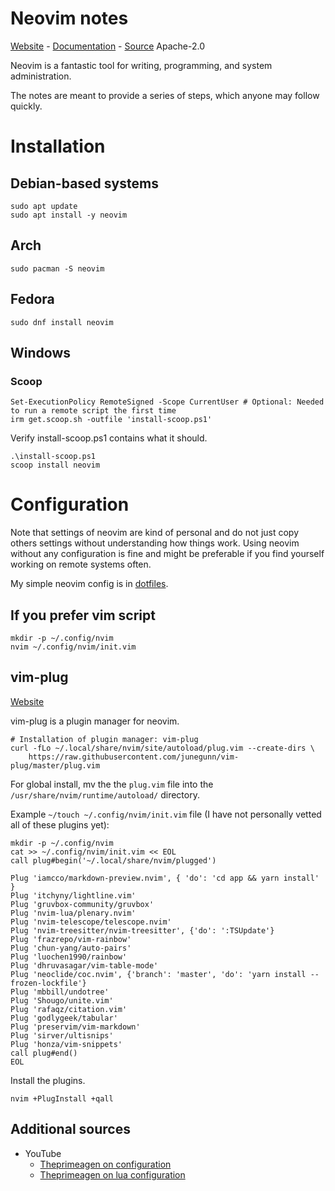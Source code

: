 # Neovim notes

[Website](https://neovim.io/) - [Documentation](https://neovim.io/doc/) - [Source](https://github.com/neovim/neovim) Apache-2.0

Neovim is a fantastic tool for writing, programming, and system administration.

The notes are meant to provide a series of steps, which anyone may follow quickly.

# Installation

## Debian-based systems

```
sudo apt update
sudo apt install -y neovim
```
## Arch

```
sudo pacman -S neovim
```

## Fedora

```
sudo dnf install neovim
```

## Windows

### Scoop

```
Set-ExecutionPolicy RemoteSigned -Scope CurrentUser # Optional: Needed to run a remote script the first time
irm get.scoop.sh -outfile 'install-scoop.ps1'
```

Verify install-scoop.ps1 contains what it should.

```
.\install-scoop.ps1
scoop install neovim
```

# Configuration

Note that settings of neovim are kind of personal and do not just copy others settings without understanding how things work. Using neovim without any configuration is fine and might be preferable if you find yourself working on remote systems often.

My simple neovim config is in [dotfiles](https://github.com/TechnologyClassroom/dotfiles/blob/master/nvim.rc).

## If you prefer vim script

```
mkdir -p ~/.config/nvim
nvim ~/.config/nvim/init.vim
```

## vim-plug

[Website](https://github.com/junegunn/vim-plug)

vim-plug is a plugin manager for neovim.

```
# Installation of plugin manager: vim-plug
curl -fLo ~/.local/share/nvim/site/autoload/plug.vim --create-dirs \
    https://raw.githubusercontent.com/junegunn/vim-plug/master/plug.vim
```

For global install, mv the the `plug.vim` file into the `/usr/share/nvim/runtime/autoload/` directory.

Example `~/touch ~/.config/nvim/init.vim` file (I have not personally vetted all of these plugins yet):

```
mkdir -p ~/.config/nvim
cat >> ~/.config/nvim/init.vim << EOL
call plug#begin('~/.local/share/nvim/plugged')

Plug 'iamcco/markdown-preview.nvim', { 'do': 'cd app && yarn install' }
Plug 'itchyny/lightline.vim'
Plug 'gruvbox-community/gruvbox'
Plug 'nvim-lua/plenary.nvim'
Plug 'nvim-telescope/telescope.nvim'
Plug 'nvim-treesitter/nvim-treesitter', {'do': ':TSUpdate'}
Plug 'frazrepo/vim-rainbow'
Plug 'chun-yang/auto-pairs'
Plug 'luochen1990/rainbow'
Plug 'dhruvasagar/vim-table-mode'
Plug 'neoclide/coc.nvim', {'branch': 'master', 'do': 'yarn install --frozen-lockfile'}
Plug 'mbbill/undotree'
Plug 'Shougo/unite.vim'
Plug 'rafaqz/citation.vim'
Plug 'godlygeek/tabular'
Plug 'preservim/vim-markdown'
Plug 'sirver/ultisnips'
Plug 'honza/vim-snippets'
call plug#end()
EOL
```

Install the plugins.

```
nvim +PlugInstall +qall
```

## Additional sources

* YouTube
  * [Theprimeagen on configuration](https://www.youtube.com/watch?v=DogKdiRx7ls&t=1250s)
  * [Theprimeagen on lua configuration](https://www.youtube.com/watch?v=x2QJYq4IX6M&t=76s)
